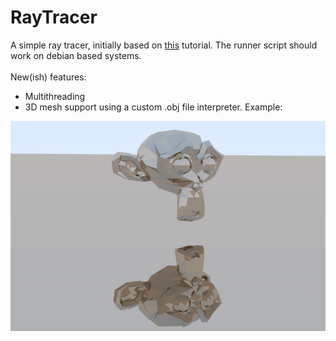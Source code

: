 # RayTracer
A simple ray tracer, initially based on [this](https://raytracing.github.io/books/RayTracingInOneWeekend.html) tutorial. The runner script should work on debian based systems.<br/><br/>
New(ish) features:
- Multithreading
- 3D mesh support using a custom .obj file interpreter. Example:

![A simple render](/glassmonkey.png?raw=true "A demo of a 3D mesh in the ray tracer")






